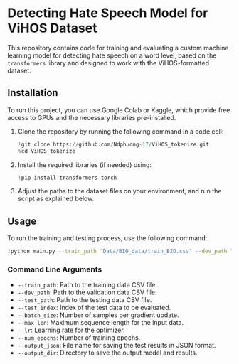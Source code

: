 # Detecting Hate Speech Model for ViHOS Dataset

This repository contains code for training and evaluating a custom machine learning model for detecting hate speech on a word level, based on the `transformers` library and designed to work with the ViHOS-formatted dataset.


## Installation

To run this project, you can use Google Colab or Kaggle, which provide free access to GPUs and the necessary libraries pre-installed.


1. Clone the repository by running the following command in a code cell:
   ```python
   !git clone https://github.com/Ndphuong-17/ViHOS_tokenize.git
   %cd ViHOS_tokenize
   ```

2. Install the required libraries (if needed) using:
   ```python
   !pip install transformers torch
   ```

3. Adjust the paths to the dataset files on your environment, and run the script as explained below.

## Usage

To run the training and testing process, use the following command:

```bash
!python main.py --train_path "Data/BIO_data/train_BIO.csv" --dev_path "Data/BIO_data/dev_BIO.csv" --test_path "Data/BIO_data/test_BIO.csv" --test_index 50 --batch_size 64 --max_len 64 --lr 5e-6 --num_epochs 2 --output_json "test_results.json" --output_dir "output"
```

### Command Line Arguments

- `--train_path`: Path to the training data CSV file.
- `--dev_path`: Path to the validation data CSV file.
- `--test_path`: Path to the testing data CSV file.
- `--test_index`: Index of the test data to be evaluated.
- `--batch_size`: Number of samples per gradient update.
- `--max_len`: Maximum sequence length for the input data.
- `--lr`: Learning rate for the optimizer.
- `--num_epochs`: Number of training epochs.
- `--output_json`: File name for saving the test results in JSON format.
- `--output_dir`: Directory to save the output model and results.

